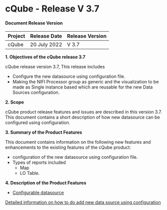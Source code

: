 # cQube - Release V 3.7


#### Document Release Version

|Project    |Release Date    |Release Version|
|---------|----------------|------------------|
|cQube    |20 July 2022 |V 3.7    |




**1. Objectives of the cQube release 3.7**

cQube release version 3.7, This release includes 
- Configure the new datasource using configuration file.
- Making the  NIFI Processor group as generic and the visualization to be made as Single instance based which are reusable for the new Data Sources configuration.


**2. Scope**

cQube product release features and issues are described in this version 3.7. This document contains a short description of how  new datasource  can be configured using configuration.



**3. Summary of the Product Features**

This document contains information on the following new features and enhancements to the existing features of the cQube product: 

 - configuration of the new datasource using configuration file.
 - Types of reports included
   - Map
   - LO Table.
 
 
**4. Description of the Product Features**

- [Configurable datasource ](https://github.com/Sunbird-cQube/community/issues/50)


[Detailed information on how to do add new data source using configuration](https://cqube.sunbird.org/use/datasource_configuration)



